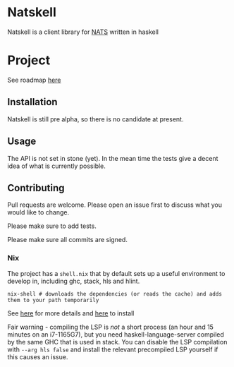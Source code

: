 # Natskell

Natskell is a client library for [NATS](https://docs.nats.io/) written in haskell

# Project

See roadmap [here](https://github.com/users/samisagit/projects/1)

## Installation

Natskell is still pre alpha, so there is no candidate at present.

## Usage

The API is not set in stone (yet). In the mean time the tests give a decent idea of what is currently possible.

## Contributing
Pull requests are welcome. Please open an issue first to discuss what you would like to change.

Please make sure to add tests.

Please make sure all commits are signed.

### Nix
The project has a `shell.nix` that by default sets up a useful environment to develop in, including ghc, stack, hls and hlint.

```
nix-shell # downloads the dependencies (or reads the cache) and adds them to your path temporarily
```

See [here](https://nixos.org/manual/nix/stable/command-ref/nix-shell.html) for more details and [here](https://nixos.org/download.html) to install

Fair warning - compiling the LSP is _not_ a short process (an hour and 15 minutes on an i7-1165G7), but you need haskell-language-server compiled by the same GHC that is used in stack. You can disable the LSP compilation with `--arg hls false` and install the relevant precompiled LSP yourself if this causes an issue.

